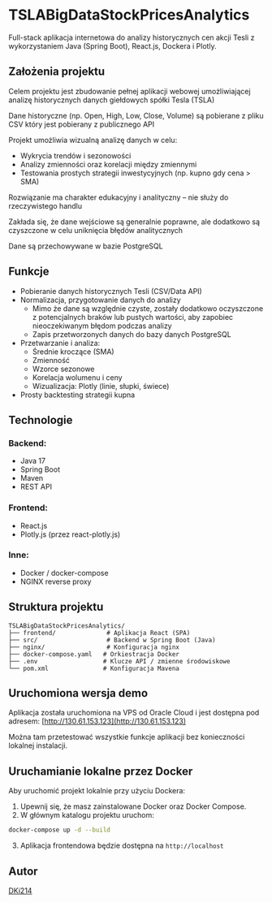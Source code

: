 # TSLABigDataStockPricesAnalytics

Full-stack aplikacja internetowa do analizy historycznych cen akcji Tesli z wykorzystaniem Java (Spring Boot), React.js, Dockera i Plotly.

## Założenia projektu

Celem projektu jest zbudowanie pełnej aplikacji webowej umożliwiającej analizę historycznych danych giełdowych spółki Tesla (TSLA)

Dane historyczne (np. Open, High, Low, Close, Volume) są pobierane z pliku CSV który jest pobierany z publicznego API

Projekt umożliwia wizualną analizę danych w celu:

- Wykrycia trendów i sezonowości
- Analizy zmienności oraz korelacji między zmiennymi
- Testowania prostych strategii inwestycyjnych (np. kupno gdy cena > SMA)

Rozwiązanie ma charakter edukacyjny i analityczny – nie służy do rzeczywistego handlu

Zakłada się, że dane wejściowe są generalnie poprawne, ale dodatkowo są czyszczone w celu uniknięcia błędów analitycznych

Dane są przechowywane w bazie PostgreSQL

## Funkcje

- Pobieranie danych historycznych Tesli (CSV/Data API)
- Normalizacja, przygotowanie danych do analizy
  - Mimo że dane są względnie czyste, zostały dodatkowo oczyszczone z potencjalnych braków lub pustych wartości, aby zapobiec nieoczekiwanym błędom podczas analizy
  - Zapis przetworzonych danych do bazy danych PostgreSQL
- Przetwarzanie i analiza:
  - Średnie kroczące (SMA)
  - Zmienność
  - Wzorce sezonowe
  - Korelacja wolumenu i ceny
  - Wizualizacja: Plotly (linie, słupki, świece)
- Prosty backtesting strategii kupna

## Technologie

### Backend:

- Java 17
- Spring Boot
- Maven
- REST API

### Frontend:

- React.js
- Plotly.js (przez react-plotly.js)

### Inne:

- Docker / docker-compose
- NGINX reverse proxy

## Struktura projektu

```
TSLABigDataStockPricesAnalytics/
├── frontend/              # Aplikacja React (SPA)
├── src/                   # Backend w Spring Boot (Java)
├── nginx/                 # Konfiguracja nginx
├── docker-compose.yaml   # Orkiestracja Docker
├── .env                  # Klucze API / zmienne środowiskowe
└── pom.xml               # Konfiguracja Mavena
```

## Uruchomiona wersja demo

Aplikacja została uruchomiona na VPS od Oracle Cloud i jest dostępna pod adresem: [http://130.61.153.123](http://130.61.153.123)

Można tam przetestować wszystkie funkcje aplikacji bez konieczności lokalnej instalacji.

## Uruchamianie lokalne przez Docker

Aby uruchomić projekt lokalnie przy użyciu Dockera:

1. Upewnij się, że masz zainstalowane Docker oraz Docker Compose.
2. W głównym katalogu projektu uruchom:

```bash
docker-compose up -d --build
```

3. Aplikacja frontendowa będzie dostępna na `http://localhost`

## Autor

[DKi214](https://github.com/DKi214)

